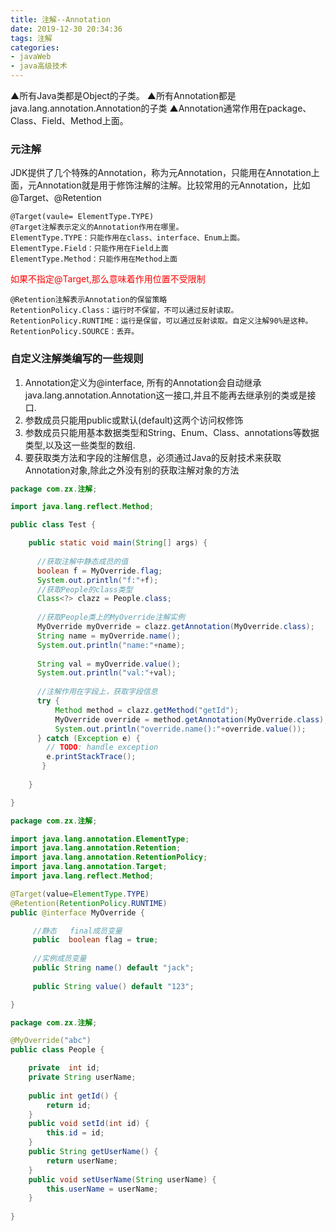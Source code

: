 ```yaml
---
title: 注解--Annotation
date: 2019-12-30 20:34:36
tags: 注解
categories:
- javaWeb
- java高级技术
---
```


▲所有Java类都是Object的子类。
▲所有Annotation都是java.lang.annotation.Annotation的子类
▲Annotation通常作用在package、Class、Field、Method上面。

### 元注解
JDK提供了几个特殊的Annotation，称为元Annotation，只能用在Annotation上面，元Annotation就是用于修饰注解的注解。比较常用的元Annotation，比如@Target、@Retention

    @Target(vaule= ElementType.TYPE)
    @Target注解表示定义的Annotation作用在哪里。
    ElementType.TYPE：只能作用在class、interface、Enum上面。
    ElementType.Field：只能作用在Field上面
    ElementType.Method：只能作用在Method上面
<font color='red'>如果不指定@Target,那么意味着作用位置不受限制</font>    

    @Retention注解表示Annotation的保留策略
    RetentionPolicy.Class：运行时不保留，不可以通过反射读取。
    RetentionPolicy.RUNTIME：运行是保留，可以通过反射读取。自定义注解90%是这种。
    RetentionPolicy.SOURCE：丢弃。


### 自定义注解类编写的一些规则
  1. Annotation定义为@interface, 所有的Annotation会自动继承java.lang.annotation.Annotation这一接口,并且不能再去继承别的类或是接口.
  2. 参数成员只能用public或默认(default)这两个访问权修饰
  3. 参数成员只能用基本数据类型和String、Enum、Class、annotations等数据类型,以及这一些类型的数组.
  4. 要获取类方法和字段的注解信息，必须通过Java的反射技术来获取 Annotation对象,除此之外没有别的获取注解对象的方法

```java
package com.zx.注解;

import java.lang.reflect.Method;

public class Test {

	public static void main(String[] args) {
		
	  //获取注解中静态成员的值
	  boolean f = MyOverride.flag;
	  System.out.println("f:"+f);
	  //获取People的class类型
	  Class<?> clazz = People.class;	
	  
	  //获取People类上的MyOverride注解实例
	  MyOverride myOverride = clazz.getAnnotation(MyOverride.class);
	  String name = myOverride.name();
	  System.out.println("name:"+name);
	  
	  String val = myOverride.value();
	  System.out.println("val:"+val);
	  
      //注解作用在字段上，获取字段信息
	  try {
		  Method method = clazz.getMethod("getId");
		  MyOverride override = method.getAnnotation(MyOverride.class);
		  System.out.println("override.name():"+override.value());
	  } catch (Exception e) {
		// TODO: handle exception
		e.printStackTrace();
	   }
		  
	}

}

```

```java
package com.zx.注解;

import java.lang.annotation.ElementType;
import java.lang.annotation.Retention;
import java.lang.annotation.RetentionPolicy;
import java.lang.annotation.Target;
import java.lang.reflect.Method;

@Target(value=ElementType.TYPE)
@Retention(RetentionPolicy.RUNTIME)
public @interface MyOverride {

	 //静态   final成员变量
	 public  boolean flag = true;
	 
	 //实例成员变量
	 public String name() default "jack";
	 
	 public String value() default "123";

}

```

```java
package com.zx.注解;

@MyOverride("abc")
public class People {

	private  int id;
    private String userName;
	   
	public int getId() {
		return id;
	}
	public void setId(int id) {
		this.id = id;
	}
	public String getUserName() {
		return userName;
	}
	public void setUserName(String userName) {
		this.userName = userName;
	}
	   	   
}

```